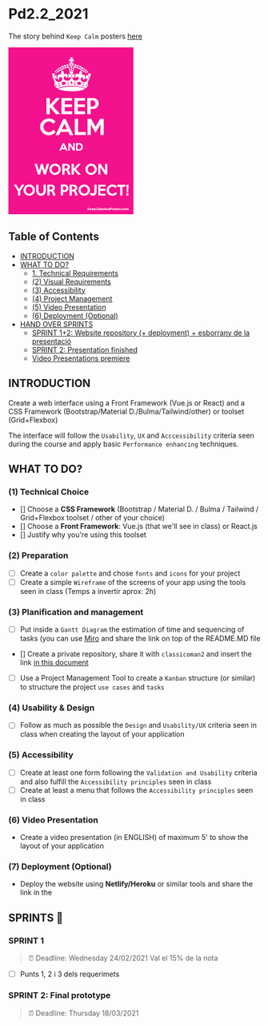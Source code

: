 # Pd2.2_2021

The story behind `Keep Calm` posters [here](https://london.ac.uk/about-us/history-university-london/story-behind-keep-calm-and-carry)

![prova](./assets/keepcalm.png)

## Table of Contents

<!-- toc -->

- [INTRODUCTION](#introduction)
- [WHAT TO DO?](#what-to-do)
  * [1. Technical Requirements](#1-technical-requirements)
  * [(2) Visual Requirements](#2-visual-requirements)
  * [(3) Accessibility](#3-accessibility)
  * [(4) Project Management](#4-project-management)
  * [(5) Video Presentation](#5-video-presentation)
  * [(6) Deployment (Optional)](#6-deployment-optional)
- [HAND OVER SPRINTS](#hand-over-sprints)
  * [SPRINT 1+2: Website repository (+ deployment) + esborrany de la presentació](#sprint-12-website-repository--deployment--esborrany-de-la-presentacio)
  * [SPRINT 2: Presentation finished](#sprint-2-presentation-finished)
  * [Video Presentations premiere](#video-presentations-premiere)

<!-- tocstop -->

## INTRODUCTION
Create a web interface using a Front Framework (Vue.js or React) and a CSS Framework (Bootstrap/Material D./Bulma/Tailwind/other) or toolset (Grid+Flexbox)

The interface will follow the `Usability`, `UX` and `Acccessibility` criteria seen during the course and apply basic `Performance enhancing` techniques.

## WHAT TO DO?

### (1) Technical Choice
- [] Choose a __CSS Framework__ (Bootstrap / Material D. / Bulma / Tailwind / Grid+Flexbox toolset / other of your choice)
- [] Choose a __Front Framework__: Vue.js (that we'll see in class) or React.js
- [] Justify why you're using this toolset

### (2) Preparation
- [ ] Create a `color palette` and chose `fonts` and `icons` for your project
- [ ] Create a simple `Wireframe` of the screens of your app using the tools seen in class (Temps a invertir aprox: 2h) 

### (3) Planification and management
- [ ] Put inside a `Gantt Diagram` the estimation of time and sequencing of tasks (you can use [Miro](https://miro.com/) and share the link on top of the README.MD file
- [] Create a private repository, share it with `classicoman2` and insert the link [in this document](https://docs.google.com/spreadsheets/d/1GU-yBlZW1Zx9zxNPLuJpAlfvohR6mnwaI39EcOSN72Y/edit)
- [ ] Use a Project Management Tool to create a `Kanban` structure (or similar) to structure the project `use cases` and `tasks`

### (4) Usability & Design
- [ ] Follow as much as possible the `Design` and `Usability/UX` criteria seen in class when creating the layout of your application

### (5) Accessibility
- [ ] Create at least one form following the `Validation and Usability` criteria and also fulfill the `Accessibility principles` seen in class
- [ ] Create at least a menu that follows the `Accessibility principles` seen in class

### (6) Video Presentation
- Create a video presentation (in ENGLISH) of maximum 5' to show the layout of your application

### (7) Deployment (Optional)
- Deploy the website using **Netlify/Heroku** or similar tools and share the link in the 

## SPRINTS :rocket:
### SPRINT 1
> :alarm_clock: Deadline: Wednesday 24/02/2021
> Val el 15% de la nota

- [ ] Punts 1, 2 i 3 dels requerimets

### SPRINT 2: Final prototype
> :alarm_clock: Deadline: Thursday 18/03/2021

